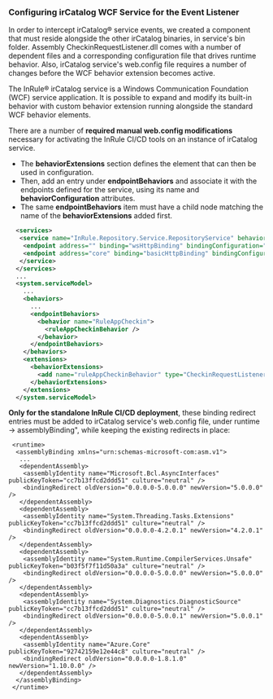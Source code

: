 ### Configuring irCatalog WCF Service for the Event Listener

In order to intercept irCatalog® service events, we created a component that must reside alongside the other irCatalog binaries, in service's bin folder. Assembly CheckinRequestListener.dll comes with a number of dependent files and a corresponding configuration file that drives runtime behavior. Also, irCatalog service's web.config file requires a number of changes before the WCF behavior extension becomes active.

The InRule® irCatalog service is a Windows Communication Foundation (WCF) service application. It is possible to expand and modify its built-in behavior with custom behavior extension running alongside the standard WCF behavior elements.

There are a number of **required manual web.config modifications** necessary for activating the InRule CI/CD tools on an instance of irCatalog service.

- The **behaviorExtensions** section defines the element that can then be used in configuration.
- Then, add an entry under **endpointBehaviors** and associate it with the endpoints defined for the service, using its name and **behaviorConfiguration** attributes.
- The same **endpointBehaviors** item must have a child node matching the name of the **behaviorExtensions** added first.

```xml
  <services>
   <service name="InRule.Repository.Service.RepositoryService" behaviorConfiguration="repositoryServiceBehavior">
    <endpoint address="" binding="wsHttpBinding" bindingConfiguration="WSHttpBinding" contract="InRule.Repository.Service.ICatalogServiceContract" behaviorConfiguration="RuleAppCheckin" />
    <endpoint address="core" binding="basicHttpBinding" bindingConfiguration="BasicHttpBinding" contract="InRule.Repository.Service.ICatalogServiceContract" behaviorConfiguration="RuleAppCheckin" />
   </service>
  </services>
  ...
  <system.serviceModel>
    ...
    <behaviors>
      ...
      <endpointBehaviors>
        <behavior name="RuleAppCheckin">
          <ruleAppCheckinBehavior />
        </behavior>
      </endpointBehaviors>
    </behaviors>
    <extensions>
      <behaviorExtensions>
        <add name="ruleAppCheckinBehavior" type="CheckinRequestListener.RuleApplicationCheckinBehavior, CheckinRequestListener" />
      </behaviorExtensions>
    </extensions>
  </system.serviceModel>
 ```

**Only for the standalone InRule CI/CD deployment**, these binding redirect entries must be added to irCatalog service's web.config file, under runtime -> assemblyBinding", while keeping the existing redirects in place:

```
 <runtime>
  <assemblyBinding xmlns="urn:schemas-microsoft-com:asm.v1">
   ...
   <dependentAssembly>
    <assemblyIdentity name="Microsoft.Bcl.AsyncInterfaces" publicKeyToken="cc7b13ffcd2ddd51" culture="neutral" />
    <bindingRedirect oldVersion="0.0.0.0-5.0.0.0" newVersion="5.0.0.0" />
   </dependentAssembly>
   <dependentAssembly>
    <assemblyIdentity name="System.Threading.Tasks.Extensions" publicKeyToken="cc7b13ffcd2ddd51" culture="neutral" />
    <bindingRedirect oldVersion="0.0.0.0-4.2.0.1" newVersion="4.2.0.1" />
   </dependentAssembly>
   <dependentAssembly>
    <assemblyIdentity name="System.Runtime.CompilerServices.Unsafe" publicKeyToken="b03f5f7f11d50a3a" culture="neutral" />
    <bindingRedirect oldVersion="0.0.0.0-5.0.0.0" newVersion="5.0.0.0" />
   </dependentAssembly>
   <dependentAssembly>
    <assemblyIdentity name="System.Diagnostics.DiagnosticSource" publicKeyToken="cc7b13ffcd2ddd51" culture="neutral" />
    <bindingRedirect oldVersion="0.0.0.0-5.0.0.1" newVersion="5.0.0.1" />
   </dependentAssembly>			
   <dependentAssembly>
    <assemblyIdentity name="Azure.Core" publicKeyToken="92742159e12e44c8" culture="neutral" />
    <bindingRedirect oldVersion="0.0.0.0-1.8.1.0" newVersion="1.10.0.0" />
   </dependentAssembly>		 
  </assemblyBinding>
 </runtime>
 ```
